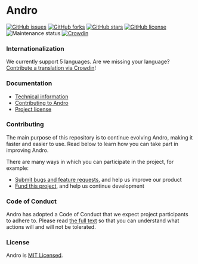 # Andro

[![GitHub issues](https://img.shields.io/github/issues/CMihai99/andro?style=flat-square)](https://github.com/CMihai99/andro/issues)
[![GitHub forks](https://img.shields.io/github/forks/CMihai99/andro?style=flat-square)](https://github.com/CMihai99/andro/network)
[![GitHub stars](https://img.shields.io/github/stars/CMihai99/andro?style=flat-square)](https://github.com/CMihai99/andro/stargazers)
[![GitHub license](https://img.shields.io/github/license/CMihai99/andro?style=flat-square)](https://github.com/CMihai99/andro/blob/master/LICENSE)
![Maintenance status](https://img.shields.io/maintenance/yes/2021?style=flat-square)
[![Crowdin](https://badges.crowdin.net/Andro/localized.svg)](https://crowdin.com/project/andro)

### Internationalization

We currently support 5 languages. Are we missing your language? [Contribute a translation via Crowdin](https://crowdin.com/project/andro-dashboard)!

### Documentation

- [Technical information](https://github.com/CMihai99/andro/blob/main/README.md)
- [Contributing to Andro](https://github.com/CMihai99/andro/blob/main/CONTRIBUTING.md)
- [Project license](https://github.com/CMihai99/andro/blob/main/LICENSE)

### Contributing

The main purpose of this repository is to continue evolving Andro, making it faster and easier to use. Read below to learn how you can take part in improving Andro.

There are many ways in which you can participate in the project, for example:

* [Submit bugs and feature requests](https://github.com/CMihai99/andro/issues), and help us improve our product
* [Fund this project](https://www.paypal.com/paypalme/Impulse884?locale.x=en_US), and help us continue development

### Code of Conduct

Andro has adopted a Code of Conduct that we expect project participants to adhere to. Please read [the full text](https://code.fb.com/codeofconduct) so that you can understand what actions will and will not be tolerated.

### License

Andro is [MIT Licensed](LICENSE).